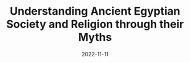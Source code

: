 ---
layout: post
title: "Understanding Ancient Egyptian Society and Religion through their Myths"
tldr: " "
date: 2022-11-11
tags: Ancient History
---